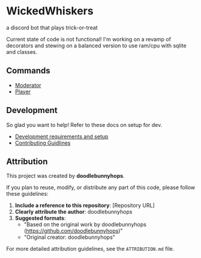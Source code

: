 # WickedWhiskers
a discord bot that plays trick-or-treat

Current state of code is not functional! I'm working on a revamp of decorators and stewing on a balanced version to use ram/cpu with sqlite and classes.

## Commands

- [Moderator](/docs/moderator_commands.md)
- [Player](/docs/player_commands.md)


## Development

So glad you want to help! Refer to these docs on setup for dev.
   - [Development requirements and setup](/docs/development.md)
   - [Contributing Guidlines](/docs/CONTRIBUTION.md)

## Attribution

This project was created by **doodlebunnyhops**.

If you plan to reuse, modify, or distribute any part of this code, please follow these guidelines:

1. **Include a reference to this repository**: [Repository URL]
2. **Clearly attribute the author**: doodlebunnyhops
3. **Suggested formats**:
   - "Based on the original work by doodlebunnyhops (https://github.com/doodlebunnyhops)"
   - "Original creator: doodlebunnyhops"

For more detailed attribution guidelines, see the `ATTRIBUTION.md` file.
